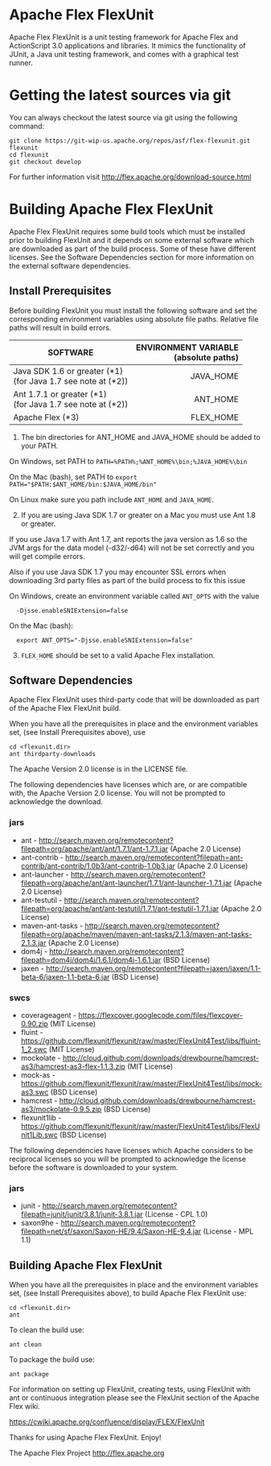 Apache Flex FlexUnit
====================

Apache Flex FlexUnit is a unit testing framework for Apache Flex and ActionScript 3.0 
applications and libraries. It mimics the functionality of JUnit, a Java 
unit testing framework, and comes with a graphical test runner.

Getting the latest sources via git
==================================

You can always checkout the latest source via git using the following
command:

    git clone https://git-wip-us.apache.org/repos/asf/flex-flexunit.git flexunit
    cd flexunit
    git checkout develop

For further information visit http://flex.apache.org/download-source.html

Building Apache Flex FlexUnit
=============================

Apache Flex FlexUnit requires some build tools which must be installed
prior to building FlexUnit and it depends on some external software which
are downloaded as part of the build process.  Some of these have different licenses.
See the Software Dependencies section for more information on the external software
dependencies.
	
Install Prerequisites
---------------------

Before building FlexUnit you must install the following software and set the
corresponding environment variables using absolute file paths.  Relative file paths
will result in build errors.

| SOFTWARE                     | ENVIRONMENT VARIABLE <br> (absolute paths) |
| ---------------------------- | -------------------------------------:|
| Java SDK 1.6 or greater (*1)<br> (for Java 1.7 see note at (*2)) | JAVA_HOME |
| Ant 1.7.1 or greater (*1)<br> (for Java 1.7 see note at (*2))    | ANT_HOME  |
| Apache Flex (*3)                                             | FLEX_HOME |

1. The bin directories for ANT_HOME and JAVA_HOME should be added to your PATH.
    
  On Windows, set PATH to ```PATH=%PATH%;%ANT_HOME%\bin;%JAVA_HOME%\bin```
    
  On the Mac (bash), set PATH to ```export PATH="$PATH:$ANT_HOME/bin:$JAVA_HOME/bin"```
    
  On Linux make sure you path include ```ANT_HOME``` and ```JAVA_HOME```.

2. If you are using Java SDK 1.7 or greater on a Mac you must use Ant 1.8 or 
 greater.
 
  If you use Java 1.7 with Ant 1.7, ant reports the java version as 1.6 
  so the JVM args for the data model (-d32/-d64) will not be set correctly and
  you will get compile errors.
 
  Also if you use Java SDK 1.7 you may encounter SSL errors when downloading
  3rd party files as part of the build process to fix this issue
 
  On Windows, create an environment variable called ```ANT_OPTS``` with the value

      -Djsse.enableSNIExtension=false
    
  On the Mac (bash):
 
      export ANT_OPTS="-Djsse.enableSNIExtension=false"

3. ```FLEX_HOME``` should be set to a valid Apache Flex installation.
	

Software Dependencies
---------------------

Apache Flex FlexUnit uses third-party code that will be downloaded as part of the Apache
Flex FlexUnit build.  

When you have all the prerequisites in place and the environment variables set, 
(see Install Prerequisites above), use

    cd <flexunit.dir>
    ant thirdparty-downloads
		
The Apache Version 2.0 license is in the LICENSE file.

The following dependencies have licenses which are, or are compatible with, the Apache 
Version 2.0 license.  You will not be prompted to acknowledge the download.  

### jars
 - ant -  http://search.maven.org/remotecontent?filepath=org/apache/ant/ant/1.7.1/ant-1.7.1.jar (Apache 2.0 License)
 - ant-contrib - http://search.maven.org/remotecontent?filepath=ant-contrib/ant-contrib/1.0b3/ant-contrib-1.0b3.jar (Apache 2.0 License)
 - ant-launcher -  http://search.maven.org/remotecontent?filepath=org/apache/ant/ant-launcher/1.7.1/ant-launcher-1.7.1.jar (Apache 2.0 License)
 - ant-testutil -  http://search.maven.org/remotecontent?filepath=org/apache/ant/ant-testutil/1.7.1/ant-testutil-1.7.1.jar	(Apache 2.0 License)
 - maven-ant-tasks  - http://search.maven.org/remotecontent?filepath=org/apache/maven/maven-ant-tasks/2.1.3/maven-ant-tasks-2.1.3.jar (Apache 2.0 License)
 - dom4j - http://search.maven.org/remotecontent?filepath=dom4j/dom4j/1.6.1/dom4j-1.6.1.jar (BSD License)
 - jaxen - http://search.maven.org/remotecontent?filepath=jaxen/jaxen/1.1-beta-6/jaxen-1.1-beta-6.jar (BSD License)
	
### swcs
 - coverageagent - https://flexcover.googlecode.com/files/flexcover-0.90.zip (MIT License)
 - fluint - https://github.com/flexunit/flexunit/raw/master/FlexUnit4Test/libs/fluint-1_2.swc (MIT License)
 - mockolate - http://cloud.github.com/downloads/drewbourne/hamcrest-as3/hamcrest-as3-flex-1.1.3.zip (MIT License)	
 - mock-as - https://github.com/flexunit/flexunit/raw/master/FlexUnit4Test/libs/mock-as3.swc (BSD License)	
 - hamcrest - http://cloud.github.com/downloads/drewbourne/hamcrest-as3/mockolate-0.9.5.zip (BSD License)
 - flexunit1lib - https://github.com/flexunit/flexunit/raw/master/FlexUnit4Test/libs/FlexUnit1Lib.swc (BSD License)
	
The following dependencies have licenses which Apache considers to be reciprocal
licenses so you will be prompted to acknowledge the license before the software is
downloaded to your system.

### jars
 - junit - http://search.maven.org/remotecontent?filepath=junit/junit/3.8.1/junit-3.8.1.jar (License - CPL 1.0)
 - saxon9he - http://search.maven.org/remotecontent?filepath=net/sf/saxon/Saxon-HE/9.4/Saxon-HE-9.4.jar (License - MPL 1.1)

Building Apache Flex FlexUnit
-----------------------------

When you have all the prerequisites in place and the environment variables set, 
(see Install Prerequisites above), to build Apache Flex FlexUnit use:

    cd <flexunit.dir>
    ant

To clean the build use:

    ant clean

To package the build use:

    ant package

For information on setting up FlexUnit, creating tests, using FlexUnit with
ant or continuous integration please see the FlexUnit section of the Apache
Flex wiki.

https://cwiki.apache.org/confluence/display/FLEX/FlexUnit
     
Thanks for using Apache Flex FlexUnit. Enjoy!

The Apache Flex Project
<http://flex.apache.org>
